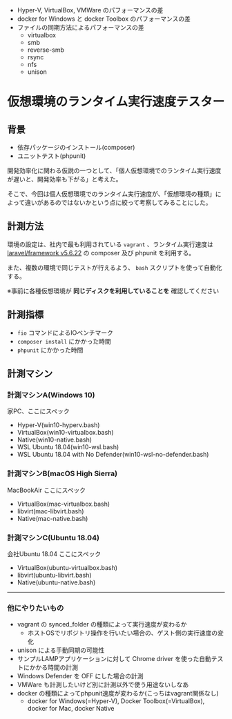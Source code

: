 - Hyper-V, VirtualBox, VMWare のパフォーマンスの差
- docker for Windows と docker Toolbox のパフォーマンスの差
- ファイルの同期方法によるパフォーマンスの差
	- virtualbox
	- smb
	- reverse-smb
	- rsync
	- nfs
	- unison


# 仮想環境のランタイム実行速度テスター

## 背景

- 依存パッケージのインストール(composer)
- ユニットテスト(phpunit)

開発効率化に関わる仮説の一つとして、「個人仮想環境でのランタイム実行速度が遅いと、開発効率も下がる」と考えた。

そこで、今回は個人仮想環境でのランタイム実行速度が、「仮想環境の種類」によって違いがあるのではないかという点に絞って考察してみることにした。

## 計測方法

環境の設定は、社内で最も利用されている `vagrant` 、ランタイム実行速度は [laravel/framework v5.6.22](https://github.com/laravel/framework/tree/v5.6.22) の composer 及び phpunit を利用する。

また、複数の環境で同じテストが行えるよう、 `bash` スクリプトを使って自動化する。

※事前に各種仮想環境が **同じディスクを利用していることを** 確認してください

## 計測指標

- `fio` コマンドによるIOベンチマーク
- `composer install` にかかった時間
- `phpunit` にかかった時間

## 計測マシン

### 計測マシンA(Windows 10)

家PC、ここにスペック

- Hyper-V(win10-hyperv.bash)
- VirtualBox(win10-virtualbox.bash)
- Native(win10-native.bash)
- WSL Ubuntu 18.04(win10-wsl.bash)
- WSL Ubuntu 18.04 with No Defender(win10-wsl-no-defender.bash)

### 計測マシンB(macOS High Sierra)

MacBookAir ここにスペック

- VirtualBox(mac-virtualbox.bash)
- libvirt(mac-libvirt.bash)
- Native(mac-native.bash)

### 計測マシンC(Ubuntu 18.04)

会社Ubuntu 18.04 ここにスペック

- VirtualBox(ubuntu-virtualbox.bash)
- libvirt(ubuntu-libvirt.bash)
- Native(ubuntu-native.bash)

---

### 他にやりたいもの

- vagrant の synced_folder の種類によって実行速度が変わるか
    - ホストOSでリポジトリ操作を行いたい場合の、ゲスト側の実行速度の変化
- unison による手動同期の可能性
- サンプルLAMPアプリケーションに対して Chrome driver を使った自動テストにかかる時間の計測
- Windows Defender を OFF にした場合の計測
- VMWare も計測したいけど別に計測以外で使う用途ないしなあ
- docker の種類によってphpunit速度が変わるか(こっちはvagrant関係なし)
    - docker for Windows(=Hyper-V),  Docker Toolbox(=VirtualBox), docker for Mac, docker Native